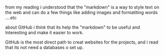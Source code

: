 from my reading i understood that the "markdown" is a way to style text on the web and can do a few things like adding images and formatiting words ....etc

about GitHub i think that its help the "markdown" to be useful and Interesting and make it easier to work.

GitHub is the most direct path to creat websites for the projects, and i read that its not need a databases o set up. 